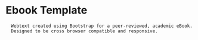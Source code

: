 # Ebook Template

      Webtext created using Bootstrap for a peer-reviewed, academic eBook.
      Designed to be cross browser compatible and responsive.

